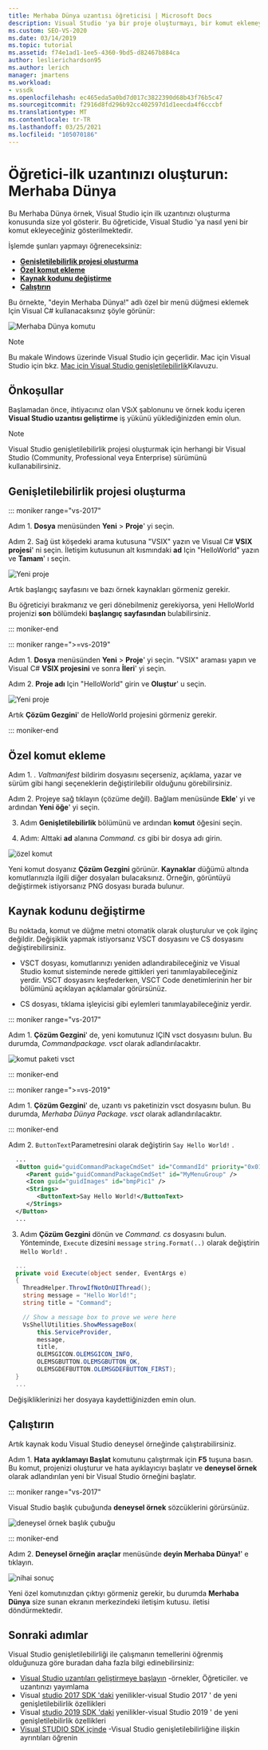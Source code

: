 ```yaml
---
title: Merhaba Dünya uzantısı öğreticisi | Microsoft Docs
description: Visual Studio 'ya bir proje oluşturmayı, bir komut eklemeyi ve kaynak kodu değiştirmeyi kapsayan yeni bir komut ekleme hakkında bilgi edinin.
ms.custom: SEO-VS-2020
ms.date: 03/14/2019
ms.topic: tutorial
ms.assetid: f74e1ad1-1ee5-4360-9bd5-d82467b884ca
author: leslierichardson95
ms.author: lerich
manager: jmartens
ms.workload:
- vssdk
ms.openlocfilehash: ec465eda5a0bd7d017c3822390d68b43f76b5c47
ms.sourcegitcommit: f2916d8fd296b92cc402597d1d1eecda4f6cccbf
ms.translationtype: MT
ms.contentlocale: tr-TR
ms.lasthandoff: 03/25/2021
ms.locfileid: "105070186"
---
```

# <a name="tutorial---create-your-first-extension-hello-world"></a>Öğretici-ilk uzantınızı oluşturun: Merhaba Dünya

Bu Merhaba Dünya örnek, Visual Studio için ilk uzantınızı oluşturma konusunda size yol gösterir. Bu öğreticide, Visual Studio 'ya nasıl yeni bir komut ekleyeceğiniz gösterilmektedir.

İşlemde şunları yapmayı öğreneceksiniz:

* **[Genişletilebilirlik projesi oluşturma](#create-an-extensibility-project)**
* **[Özel komut ekleme](#add-a-custom-command)**
* **[Kaynak kodunu değiştirme](#modify-the-source-code)**
* **[Çalıştırın](#run-it)**

Bu örnekte, "deyin Merhaba Dünya!" adlı özel bir menü düğmesi eklemek Için Visual C# kullanacaksınız şöyle görünür:

![Merhaba Dünya komutu](media/hello-world-say-hello-world.png)

> [!NOTE]
> Bu makale Windows üzerinde Visual Studio için geçerlidir. Mac için Visual Studio için bkz. [Mac için Visual Studio genişletilebilirlik](/visualstudio/mac/extending-visual-studio-mac-walkthrough)Kılavuzu.

## <a name="prerequisites"></a>Önkoşullar

Başlamadan önce, ihtiyacınız olan VSıX şablonunu ve örnek kodu içeren **Visual Studio uzantısı geliştirme** iş yükünü yüklediğinizden emin olun.

> [!NOTE]
> Visual Studio genişletilebilirlik projesi oluşturmak için herhangi bir Visual Studio (Community, Professional veya Enterprise) sürümünü kullanabilirsiniz.

## <a name="create-an-extensibility-project"></a>Genişletilebilirlik projesi oluşturma

::: moniker range="vs-2017"

Adım 1. **Dosya** menüsünden **Yeni**  >  **Proje**' yi seçin.

Adım 2. Sağ üst köşedeki arama kutusuna "VSIX" yazın ve Visual C# **VSIX projesi**' ni seçin. İletişim kutusunun alt kısmındaki **ad** Için "HelloWorld" yazın ve **Tamam**' ı seçin.

![Yeni proje](media/hello-world-new-project.png)

Artık başlangıç sayfasını ve bazı örnek kaynakları görmeniz gerekir.

Bu öğreticiyi bırakmanız ve geri dönebilmeniz gerekiyorsa, yeni HelloWorld projenizi **son** bölümdeki **başlangıç sayfasından** bulabilirsiniz.

::: moniker-end

::: moniker range=">=vs-2019"

Adım 1. **Dosya** menüsünden **Yeni**  >  **Proje**' yi seçin. "VSIX" araması yapın ve Visual C# **VSIX projesini** ve sonra **İleri**' yi seçin.

Adım 2. **Proje adı** Için "HelloWorld" girin ve **Oluştur**' u seçin.

![Yeni proje](media/hello-world-new-project-2019.png)

Artık **Çözüm Gezgini**' de HelloWorld projesini görmeniz gerekir.

::: moniker-end

## <a name="add-a-custom-command"></a>Özel komut ekleme

Adım 1. *. Valtmanifest* bildirim dosyasını seçerseniz, açıklama, yazar ve sürüm gibi hangi seçeneklerin değiştirilebilir olduğunu görebilirsiniz.

Adım 2. Projeye sağ tıklayın (çözüme değil). Bağlam menüsünde **Ekle**' yi ve ardından **Yeni öğe**' yi seçin.

3. Adım **Genişletilebilirlik** bölümünü ve ardından **komut** öğesini seçin.

4. Adım: Alttaki **ad** alanına *Command. cs* gibi bir dosya adı girin.

![özel komut](media/hello-world-vsix-command.png)

Yeni komut dosyanız **Çözüm Gezgini** görünür. **Kaynaklar** düğümü altında komutlarınızla ilgili diğer dosyaları bulacaksınız. Örneğin, görüntüyü değiştirmek istiyorsanız PNG dosyası burada bulunur.

## <a name="modify-the-source-code"></a>Kaynak kodunu değiştirme

Bu noktada, komut ve düğme metni otomatik olarak oluşturulur ve çok ilginç değildir. Değişiklik yapmak istiyorsanız VSCT dosyasını ve CS dosyasını değiştirebilirsiniz.

* VSCT dosyası, komutlarınızı yeniden adlandırabileceğiniz ve Visual Studio komut sisteminde nerede gittikleri yeri tanımlayabileceğiniz yerdir. VSCT dosyasını keşfederken, VSCT Code denetimlerinin her bir bölümünü açıklayan açıklamalar görürsünüz.

* CS dosyası, tıklama işleyicisi gibi eylemleri tanımlayabileceğiniz yerdir.

::: moniker range="vs-2017"

Adım 1. **Çözüm Gezgini**' de, yeni komutunuz IÇIN vsct dosyasını bulun. Bu durumda, *Commandpackage. vsct* olarak adlandırılacaktır.

![komut paketi vsct](media/hello-world-command-package-vsct.png)

::: moniker-end

::: moniker range=">=vs-2019"

Adım 1. **Çözüm Gezgini**' de, uzantı vs paketinizin vsct dosyasını bulun. Bu durumda, *Merhaba Dünya Package. vsct* olarak adlandırılacaktır.

::: moniker-end

Adım 2. `ButtonText`Parametresini olarak değiştirin `Say Hello World!` .

```xml
  ...
  <Button guid="guidCommandPackageCmdSet" id="CommandId" priority="0x0100" type="Button">
     <Parent guid="guidCommandPackageCmdSet" id="MyMenuGroup" />
     <Icon guid="guidImages" id="bmpPic1" />
     <Strings>
        <ButtonText>Say Hello World!</ButtonText>
     </Strings>
  </Button>
  ...
```

3. Adım **Çözüm Gezgini** dönün ve *Command. cs* dosyasını bulun. Yönteminde, `Execute` dizesini `message` `string.Format(..)` olarak değiştirin `Hello World!` .

```csharp
  ...
  private void Execute(object sender, EventArgs e)
  {
    ThreadHelper.ThrowIfNotOnUIThread();
    string message = "Hello World!";
    string title = "Command";

    // Show a message box to prove we were here
    VsShellUtilities.ShowMessageBox(
        this.ServiceProvider,
        message,
        title,
        OLEMSGICON.OLEMSGICON_INFO,
        OLEMSGBUTTON.OLEMSGBUTTON_OK,
        OLEMSGDEFBUTTON.OLEMSGDEFBUTTON_FIRST);
  }
  ...
```

Değişikliklerinizi her dosyaya kaydettiğinizden emin olun.

## <a name="run-it"></a>Çalıştırın

Artık kaynak kodu Visual Studio deneysel örneğinde çalıştırabilirsiniz.

Adım 1. **Hata ayıklamayı Başlat** komutunu çalıştırmak için **F5** tuşuna basın. Bu komut, projenizi oluşturur ve hata ayıklayıcıyı başlatır ve **deneysel örnek** olarak adlandırılan yeni bir Visual Studio örneğini başlatır.

::: moniker range="vs-2017"

Visual Studio başlık çubuğunda **deneysel örnek** sözcüklerini görürsünüz.

![deneysel örnek başlık çubuğu](media/hello-world-exp-instance.png)

::: moniker-end

Adım 2. **Deneysel örneğin** **araçlar** menüsünde **deyin Merhaba Dünya!**' e tıklayın.

![nihai sonuç](media/hello-world-final-result.png)

Yeni özel komutınızdan çıktıyı görmeniz gerekir, bu durumda **Merhaba Dünya** size sunan ekranın merkezindeki iletişim kutusu. iletisi döndürmektedir.

## <a name="next-steps"></a>Sonraki adımlar

Visual Studio genişletilebilirliği ile çalışmanın temellerini öğrenmiş olduğunuza göre buradan daha fazla bilgi edinebilirsiniz:

* [Visual Studio uzantıları geliştirmeye başlayın](starting-to-develop-visual-studio-extensions.md) -örnekler, Öğreticiler. ve uzantınızı yayımlama
* Visual [studio 2017 SDK 'daki](what-s-new-in-the-visual-studio-2017-sdk.md) yenilikler-visual Studio 2017 ' de yeni genişletilebilirlik özellikleri
* Visual [studio 2019 SDK 'daki](whats-new-visual-studio-2019-sdk.md) yenilikler-visual Studio 2019 ' de yeni genişletilebilirlik özellikleri
* [Visual STUDIO SDK içinde](internals/inside-the-visual-studio-sdk.md) -Visual Studio genişletilebilirliğine ilişkin ayrıntıları öğrenin
